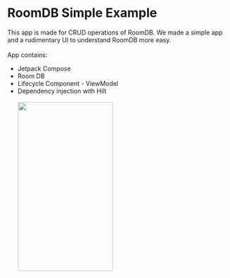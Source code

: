 # RoomDB Simple Example
This app is made for CRUD operations of RoomDB. We made a simple app and a rudimentary UI to understand RoomDB more easy.
<br />
<br /> App contains:<br />
* Jetpack Compose<br/>
* Room DB<br/>
* Lifecycle Component - ViewModel<br/>
* Dependency injection with Hilt<br/>
  <br />
  <img src="https://user-images.githubusercontent.com/35576161/223279582-541d3a5e-b820-4d5a-b695-2dd7133b2497.gif" width="216" height="384"/>
